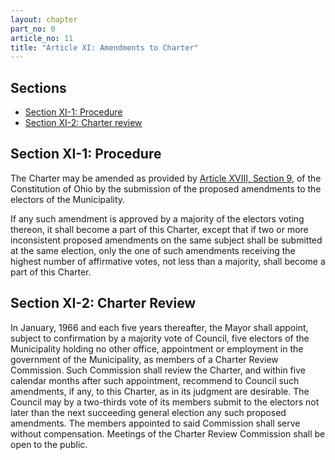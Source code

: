 ```yaml
---
layout: chapter
part_no: 0
article_no: 11
title: "Article XI: Amendments to Charter"
---
```


## Sections

* [Section XI-1: Procedure](#section-xi-1-procedure)
* [Section XI-2: Charter review](#section-xi-2-charter-review)

## Section XI-1: Procedure

The Charter may be amended as provided by [Article XVIII, Section 9][OC 18.9],
of the Constitution of Ohio by the submission of the proposed amendments to the
electors of the Municipality.

If any such amendment is approved by a majority of the electors voting thereon,
it shall become a part of this Charter, except that if two or more inconsistent
proposed amendments on the same subject shall be submitted at the same election,
only the one of such amendments receiving the highest number of affirmative
votes, not less than a majority, shall become a part of this Charter.

## Section XI-2: Charter Review

In January, 1966 and each five years thereafter, the Mayor shall appoint,
subject to confirmation by a majority vote of Council, five electors of the
Municipality holding no other office, appointment or employment in the
government of the Municipality, as members of a Charter Review Commission. Such
Commission shall review the Charter, and within five calendar months after such
appointment, recommend to Council such amendments, if any, to this Charter, as
in its judgment are desirable. The Council may by a two-thirds vote of its
members submit to the electors not later than the next succeeding general
election any such proposed amendments. The members appointed to said Commission
shall serve without compensation. Meetings of the Charter Review Commission
shall be open to the public.

[OC 18.9]:<https://codes.ohio.gov/ohio-constitution/section-18.9>
